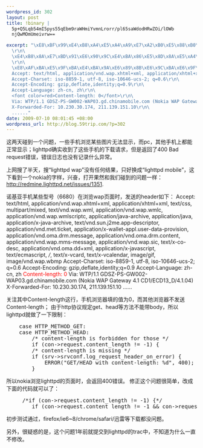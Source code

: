```yaml
--- 
wordpress_id: 302
layout: post
title: !binary |
  5p+Q5Lqb54mI5pys55qEbm9raWHmiYvmnLrorr/pl65saWdodHRwZOi/lOWb
  njQwMOmUmeivrw==

excerpt: "\xE8\xBF\x99\xE4\xB8\xA4\xE5\xA4\xA9\xE7\xA2\xB0\xE5\x88\xB0\xE4\xB8\x80\xE4\xB8\xAA\xE9\x97\xAE\xE9\xA2\x98\xEF\xBC\x8C\xE4\xB8\x80\xE4\xBA\x9B\xE6\x89\x8B\xE6\x9C\xBA\xE6\xB5\x8F\xE8\xA7\x88\xE6\x9F\x90\xE4\xBA\x9B\xE5\x9B\xBE\xE7\x89\x87\xE6\x97\xA0\xE6\xB3\x95\xE6\x98\xBE\xE7\xA4\xBA\xEF\xBC\x8C\xE8\x80\x8Cpc\xEF\xBC\x8C\xE5\x85\xB6\xE4\xBB\x96\xE6\x89\x8B\xE6\x9C\xBA\xE4\xB8\x8A\xE9\x83\xBD\xE8\x83\xBD\xE6\xAD\xA3\xE5\xB8\xB8\xE6\x98\xBE\xE7\xA4\xBA\xEF\xBC\x9Blighttpd\xE7\xA1\xAE\xE5\xAE\x9E\xE6\x94\xB6\xE5\x88\xB0\xE4\xBA\x86\xE8\xBF\x99\xE4\xBA\x9B\xE6\x89\x8B\xE6\x9C\xBA\xE7\x9A\x84\xE4\xB8\x8B\xE8\xBD\xBD\xE8\xAF\xB7\xE6\xB1\x82\xEF\xBC\x8C\xE4\xBD\x86\xE6\x98\xAF\xE8\xBF\x94\xE5\x9B\x9E\xE4\xBA\x86400 Bad request\xE9\x94\x99\xE8\xAF\xAF\xEF\xBC\x8C\xE9\x94\x99\xE8\xAF\xAF\xE6\x97\xA5\xE5\xBF\x97\xE4\xB9\x9F\xE6\xB2\xA1\xE6\x9C\x89\xE8\xAE\xB0\xE5\xBD\x95\xE4\xBB\x80\xE4\xB9\x88\xE5\xBC\x82\xE5\xB8\xB8\xE3\x80\x82\r\n\
  \r\n\
  \xE4\xB8\x8A\xE7\xBD\x91\xE6\x90\x9C\xE4\xBA\x86\xE5\x8D\x8A\xE5\xA4\xA9\xEF\xBC\x8C\xE6\x90\x9C\xE2\x80\x9Clighttpd wap\xE2\x80\x9D\xE6\xB2\xA1\xE6\x9C\x89\xE4\xBB\xBB\xE4\xBD\x95\xE7\xBB\x93\xE6\x9E\x9C\xEF\xBC\x8C\xE5\x8F\xAA\xE5\xA5\xBD\xE6\x8D\xA2\xE6\x88\x90\xE2\x80\x9Clighttpd mobile\xE2\x80\x9D\xEF\xBC\x8C\xE8\xBF\x99\xE4\xB8\x8B\xE7\x9C\x8B\xE5\x88\xB0\xE4\xB8\x80\xE4\xB8\xAAnokia\xE7\x9A\x84\xE5\xAD\x97\xE6\xA0\xB7\xEF\xBC\x8C\xE5\x85\xB4\xE5\xA5\x8B\xEF\xBC\x8C\xE6\x89\x93\xE5\xBC\x80\xE6\x9E\x9C\xE7\x84\xB6\xE5\x92\x8C\xE6\x88\x91\xE4\xBB\xAC\xE7\xA2\xB0\xE5\x88\xB0\xE7\x9A\x84\xE9\x97\xAE\xE9\xA2\x98\xE4\xB8\x80\xE6\xA0\xB7\xEF\xBC\x9A<a href=\"http://redmine.lighttpd.net/issues/1351\">http://redmine.lighttpd.net/issues/1351</a>.\r\n\
  \r\n\
  \xE8\xAF\xBA\xE5\x9F\xBA\xE4\xBA\x9A\xE6\x89\x8B\xE6\x9C\xBA\xE6\x9F\x90\xE4\xBA\x9B\xE5\x9E\x8B\xE5\x8F\xB7\xEF\xBC\x886680\xEF\xBC\x89\xE5\x9C\xA8\xE6\xB5\x8F\xE8\xA7\x88wap\xE9\xA1\xB5\xE9\x9D\xA2\xE6\x97\xB6\xEF\xBC\x8C\xE5\x8F\x91\xE9\x80\x81\xE7\x9A\x84header\xE5\xA6\x82\xE4\xB8\x8B\xEF\xBC\x9A\r\n\
  Accept: text/html, application/vnd.wap.xhtml+xml, application/xhtml+xml, text/css, multipart/mixed, text/vnd.wap.wml, application/vnd.wap.wmlc, application/vnd.wap.wmlscriptc, application/java-archive, application/java, application/x-java-archive, text/vnd.sun.j2me.app-descriptor, application/vnd.met.ticket, application/x-wallet-appl.user-data-provision, application/vnd.oma.drm.message, application/vnd.oma.drm.content, application/vnd.wap.mms-message, application/vnd.wap.sic, text/x-co-desc, application/vnd.oma.dd+xml, application/x-javascript, text/ecmascript, */*, text/x-vcard, text/x-vcalendar, image/gif, image/vnd.wap.wbmp\r\n\
  Accept-Charset: iso-8859-1, utf-8, iso-10646-ucs-2; q=0.6\r\n\
  Accept-Encoding: gzip,deflate,identity;q=0.9\r\n\
  Accept-Language: zh-cn, zh\r\n\
  <font color=red>Content-length: 0</font>\r\n\
  Via: WTP/1.1 GDSZ-PS-GW002-WAP03.gd.chinamobile.com (Nokia WAP Gateway 4.1 CD1/ECD13_D/4.1.04)\r\n\
  X-Forwarded-For: 10.230.30.174, 211.139.151.10\r\n\
  ......"
date: 2009-07-10 08:01:45 +08:00
wordpress_url: http://blog.59trip.com/?p=302
---
```

这两天碰到一个问题，一些手机浏览某些图片无法显示，而pc，其他手机上都能正常显示；lighttpd确实收到了这些手机的下载请求，但是返回了400 Bad request错误，错误日志也没有记录什么异常。

上网搜了半天，搜“lighttpd wap”没有任何结果，只好换成“lighttpd mobile”，这下看到一个nokia的字样，兴奋，打开果然和我们碰到的问题一样：<a href="http://redmine.lighttpd.net/issues/1351">http://redmine.lighttpd.net/issues/1351</a>.

诺基亚手机某些型号（6680）在浏览wap页面时，发送的header如下：
Accept: text/html, application/vnd.wap.xhtml+xml, application/xhtml+xml, text/css, multipart/mixed, text/vnd.wap.wml, application/vnd.wap.wmlc, application/vnd.wap.wmlscriptc, application/java-archive, application/java, application/x-java-archive, text/vnd.sun.j2me.app-descriptor, application/vnd.met.ticket, application/x-wallet-appl.user-data-provision, application/vnd.oma.drm.message, application/vnd.oma.drm.content, application/vnd.wap.mms-message, application/vnd.wap.sic, text/x-co-desc, application/vnd.oma.dd+xml, application/x-javascript, text/ecmascript, */*, text/x-vcard, text/x-vcalendar, image/gif, image/vnd.wap.wbmp
Accept-Charset: iso-8859-1, utf-8, iso-10646-ucs-2; q=0.6
Accept-Encoding: gzip,deflate,identity;q=0.9
Accept-Language: zh-cn, zh
<font color=red>Content-length: 0</font>
Via: WTP/1.1 GDSZ-PS-GW002-WAP03.gd.chinamobile.com (Nokia WAP Gateway 4.1 CD1/ECD13_D/4.1.04)
X-Forwarded-For: 10.230.30.174, 211.139.151.10
......
<!--more-->
关注其中Content-length这行，手机浏览器填的值为0，而其他浏览器不发送Content-length；
由于http协议规定get、head等方法不能带body，所以lighttpd就做了一下限制：
<pre class=c name=code>    case HTTP_METHOD_GET:
    case HTTP_METHOD_HEAD:
        /* content-length is forbidden for those */
        if (con->request.content_length != -1) {
		/* content-length is missing */
		if (srv->srvconf.log_request_header_on_error) {
			ERROR("GET/HEAD with content-length: %d", 400);
		}</pre>
所以nokia浏览lighttpd的页面时，会返回400错误。
修正这个问题很简单，改成下面的代码就可以了：
<pre class=c name=code>		/*if (con->request.content_length != -1) {*/
		if (con->request.content_length != -1 && con->request.content_length != 0) {</pre>
初步测试通过，firefox/ie6~8/chrome/safari/迅雷等下载都没问题。

另外，很疑惑的是，这个问题1年前就提交到lighttpd的trac中，不知道为什么一直不修改。
